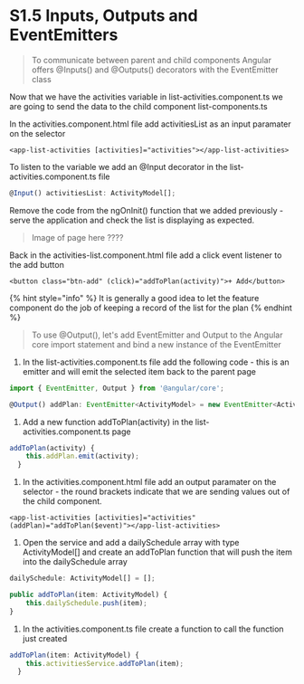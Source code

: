 # S1.5 Inputs, Outputs and EventEmitters

> To communicate between parent and child components Angular offers @Inputs\(\) and @Outputs\(\) decorators with the EventEmitter class

Now that we have the activities variable in list-activities.component.ts we are going to send the data to the child component list-components.ts

In the activities.component.html file add activitiesList as an input paramater on the selector 

```markup
<app-list-activities [activities]="activities"></app-list-activities>
```

To listen to the variable we add an @Input decorator in the list-activities.component.ts file

```typescript
@Input() activitiesList: ActivityModel[];
```

Remove the code from the ngOnInit\(\) function that we added previously - serve the application and check the list is displaying as expected.

> Image of page here ????

Back in the activities-list.component.html file add a click event listener to the add button

```markup
<button class="btn-add" (click)="addToPlan(activity)">+ Add</button>
```

{% hint style="info" %}
It is generally a good idea to let the feature component do the job of keeping a record of the list for the plan
{% endhint %}

> To use @Output\(\),  let's add EventEmitter and Output to the Angular core import statement and bind a new instance of the EventEmitter

1. In the list-activities.component.ts file add the following code - this is an emitter and will emit the selected item back to the parent page

```typescript
import { EventEmitter, Output } from '@angular/core';
```

```typescript
@Output() addPlan: EventEmitter<ActivityModel> = new EventEmitter<ActivityModel>();
```

1. Add a new function addToPlan\(activity\) in the list-activities.component.ts page 

```typescript
addToPlan(activity) {
    this.addPlan.emit(activity);
  }
```

1. In the activities.component.html file add an output paramater on the selector - the round brackets indicate that we are sending values out of the child component.

```markup
<app-list-activities [activities]="activities" (addPlan)="addToPlan($event)"></app-list-activities>
```

1. Open the service and add a dailySchedule array with type ActivityModel\[\] and create an addToPlan function that will push the item into the dailySchedule array

```typescript
dailySchedule: ActivityModel[] = [];
```

```typescript
public addToPlan(item: ActivityModel) {
    this.dailySchedule.push(item);
}
```

1. In the activities.component.ts file create a function to call the function just created

```typescript
addToPlan(item: ActivityModel) {
    this.activitiesService.addToPlan(item);
  }
```

